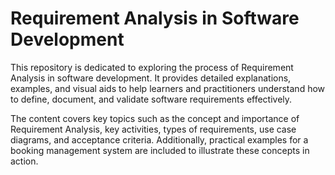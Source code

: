 # Requirement Analysis in Software Development

This repository is dedicated to exploring the process of Requirement Analysis in software development. It provides detailed explanations, examples, and visual aids to help learners and practitioners understand how to define, document, and validate software requirements effectively. 

The content covers key topics such as the concept and importance of Requirement Analysis, key activities, types of requirements, use case diagrams, and acceptance criteria. Additionally, practical examples for a booking management system are included to illustrate these concepts in action.
